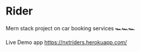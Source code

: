 # Rider
Mern stack project on car booking services 🏎️🏎️🏎️

Live Demo app  https://nxtriders.herokuapp.com/

